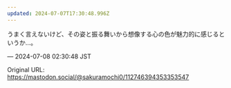 ```yaml
---
updated: 2024-07-07T17:30:48.996Z
---
```


<p>うまく言えないけど、その姿と振る舞いから想像する心の色が魅力的に感じるというか…。</p>

&mdash; 2024-07-08 02:30:48 JST

Original URL: https://mastodon.social/@sakuramochi0/112746394353353547
